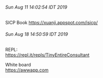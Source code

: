 ###### Sun Aug 11 14:02:54 IDT 2019

SICP Book
https://xuanji.appspot.com/isicp/  

###### Sun Aug 18 14:50:59 IDT 2019
REPL:  
https://repl.it/repls/TinyEntireConsultant

White board  
https://awwapp.com

